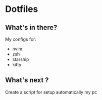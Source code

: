 # Dotfiles

## What's in there?
My configs for:
* nvim
* zsh
* starship
* kitty

## What's next ?
Create a script for setup automatically my pc
